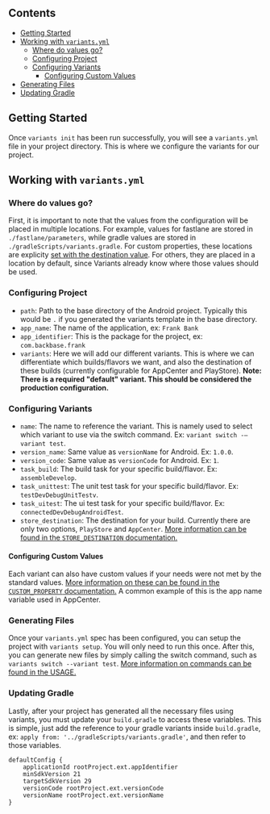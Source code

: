 ## Contents

* [Getting Started](#getting-started)
* [Working with `variants.yml`](#working-with-variantsyml)
    * [Where do values go?](#where-do-values-go)
    * [Configuring Project](#configuring-project)
    * [Configuring Variants](#configuring-variants)
        * [Configuring Custom Values](#configuring-custom-values)
* [Generating Files](#generating-files)
* [Updating Gradle](#updating-gradle)

## Getting Started

Once `variants init` has been run successfully, you will see a `variants.yml` file in your project directory. This is where we configure the variants for our project.

## Working with `variants.yml`

### Where do values go?
First, it is important to note that the values from the configuration will be placed in multiple locations. For example, values for fastlane are stored in `./fastlane/parameters`, while gradle values are stored in `./gradleScripts/variants.gradle`. For custom properties, these locations are explicity [set with the destination value](../CUSTOM_PROPERTY.md#destination). For others, they are placed in a location by default, since Variants already know where those values should be used.

### Configuring Project
- `path`: Path to the base directory of the Android project. Typically this would be `.` if you generated the variants template in the base directory.
- `app_name`: The name of the application, ex: `Frank Bank`
- `app_identifier`: This is the package for the project, ex: `com.backbase.frank`
- `variants`: Here we will add our different variants. This is where we can differentiate which builds/flavors we want, and also the destination of these builds (currently configurable for AppCenter and PlayStore). **Note: There is a required "default" variant. This should be considered the production configuration.**

### Configuring Variants
- `name`: The name to reference the variant. This is namely used to select which variant to use via the switch command. Ex: `variant switch -—variant test`.
- `version_name`:  Same value as `versionName` for Android. Ex: `1.0.0`.
- `version_code`: Same value as `versionCode` for Android. Ex: `1`.
- `task_build`: The build task for your specific build/flavor. Ex: `assembleDevelop`.
- `task_unittest`: The unit test task for your specific build/flavor. Ex: `testDevDebugUnitTestv`.
- `task_uitest`: The ui test task for your specific build/flavor. Ex: `connectedDevDebugAndroidTest`.
- `store_destination`: The destination for your build. Currently there are only two options, `PlayStore` and `AppCenter`. [More information can be found in the `STORE_DESTINATION` documentation.](../STORE_DESTINATION.md)

#### Configuring Custom Values
Each variant can also have custom values if your needs were not met by the standard values. [More information on these can be found in the `CUSTOM_PROPERTY` documentation.](../CUSTOM_PROPERTY.md) A common example of this is the app name variable used in AppCenter.

### Generating Files
Once your `variants.yml` spec has been configured, you can setup the project with `variants setup`. You will only need to run this once. After this, you can generate new files by simply calling the switch command, such as  `variants switch --variant test`. [More information on commands can be found in the USAGE.](../USAGE.md)

### Updating Gradle
Lastly, after your project has generated all the necessary files using variants, you must update your `build.gradle` to access these variables. This is simple, just add the reference to your gradle variants inside `build.gradle`, ex: `apply from: '../gradleScripts/variants.gradle'`, and then refer to those variables.

```
defaultConfig {
    applicationId rootProject.ext.appIdentifier
    minSdkVersion 21
    targetSdkVersion 29
    versionCode rootProject.ext.versionCode
    versionName rootProject.ext.versionName
}
```
